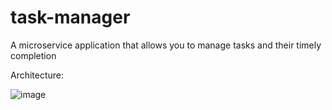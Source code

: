# task-manager

A microservice application that allows you to manage tasks and their timely completion

Architecture: 

![image](https://github.com/Tikhonov-A/task-manager/assets/90198944/bb6ac6c2-0572-4cf4-a89a-68d6bbff284e)
